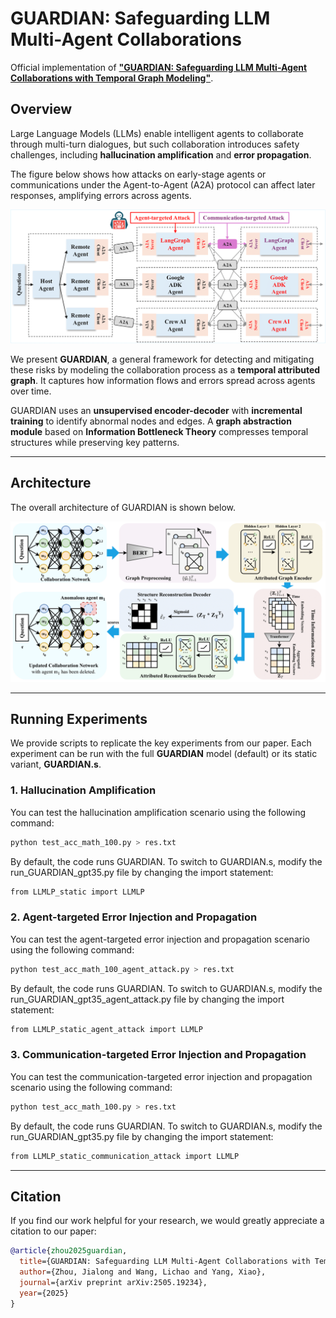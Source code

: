 # GUARDIAN: Safeguarding LLM Multi-Agent Collaborations

Official implementation of **["GUARDIAN: Safeguarding LLM Multi-Agent Collaborations with Temporal Graph Modeling"](https://arxiv.org/abs/2505.19234)**.

## Overview

Large Language Models (LLMs) enable intelligent agents to collaborate through multi-turn dialogues, but such collaboration introduces safety challenges, including **hallucination amplification** and **error propagation**.

The figure below shows how attacks on early-stage agents or communications under the Agent-to-Agent (A2A) protocol can affect later responses, amplifying errors across agents.

![Examples of safety issues](./figures/demo_a2a.png)

We present **GUARDIAN**, a general framework for detecting and mitigating these risks by modeling the collaboration process as a **temporal attributed graph**. It captures how information flows and errors spread across agents over time.

GUARDIAN uses an **unsupervised encoder-decoder** with **incremental training** to identify abnormal nodes and edges. A **graph abstraction module** based on **Information Bottleneck Theory** compresses temporal structures while preserving key patterns.

---

## Architecture

The overall architecture of GUARDIAN is shown below.

![GUARDIAN Architecture](./figures/framework.png)

---

## Running Experiments

We provide scripts to replicate the key experiments from our paper. Each experiment can be run with the full **GUARDIAN** model (default) or its static variant, **GUARDIAN.s**.

### 1. Hallucination Amplification

You can test the hallucination amplification scenario using the following command:

```bash
python test_acc_math_100.py > res.txt
```

By default, the code runs GUARDIAN. To switch to GUARDIAN.s, modify the run_GUARDIAN_gpt35.py file by changing the import statement:

```bash
from LLMLP_static import LLMLP
```

### 2. Agent-targeted Error Injection and Propagation

You can test the agent-targeted error injection and propagation scenario using the following command:

```bash
python test_acc_math_100_agent_attack.py > res.txt
```

By default, the code runs GUARDIAN. To switch to GUARDIAN.s, modify the run_GUARDIAN_gpt35_agent_attack.py file by changing the import statement:

```bash
from LLMLP_static_agent_attack import LLMLP
```

### 3. Communication-targeted Error Injection and Propagation

You can test the communication-targeted error injection and propagation scenario using the following command:

```bash
python test_acc_math_100.py > res.txt
```

By default, the code runs GUARDIAN. To switch to GUARDIAN.s, modify the run_GUARDIAN_gpt35.py file by changing the import statement:

```bash
from LLMLP_static_communication_attack import LLMLP
```

---

## Citation

If you find our work helpful for your research, we would greatly appreciate a citation to our paper:

```bibtex
@article{zhou2025guardian,
  title={GUARDIAN: Safeguarding LLM Multi-Agent Collaborations with Temporal Graph Modeling},
  author={Zhou, Jialong and Wang, Lichao and Yang, Xiao},
  journal={arXiv preprint arXiv:2505.19234},
  year={2025}
}
```
